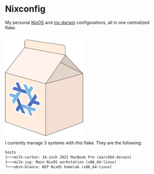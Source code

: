 # Nixconfig

My personal [NixOS](https://nixos.org) and [nix-darwin](https://github.com/LnL7/nix-darwin) configurations, all in one centralized flake.

<br>
<img alt="nix milk" src="./res/milk.png" style="width: 256px; vertical-align: top"/>
<br>

I currently manage 3 systems with this flake. They are the following:
```
hosts
├───milk-carton: 14-inch 2021 MacBook Pro (aarch64-darwin)
├───milk-jug: Main NixOS workstation (x86_64-linux)
└───ubre-blanca: WIP NixOS homelab (x86_64-linux)
```
